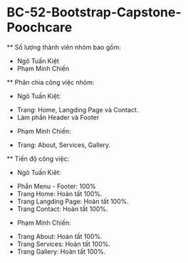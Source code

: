 # BC-52-Bootstrap-Capstone-Poochcare
** Số lượng thành viên nhóm bao gồm:
* Ngô Tuấn Kiệt
* Phạm Minh Chiến

** Phân chia công việc nhóm:
* Ngô Tuấn Kiệt:
- Trang: Home, Langding Page và Contact.
- Làm phần Header và Footer
* Phạm Minh Chiến:
- Trang: About, Services, Gallery.

** Tiến độ công việc:
* Ngô Tuấn Kiêt:
- Phần Menu - Footer: 100%
- Trang Home: Hoàn tất 100%.
- Trang Langding Page: Hoàn tất 100%.
- Trang Contact: Hoàn tất 100%.

* Phạm Minh Chiến:
- Trang About: Hoàn tất 100%.
- Trang Services: Hoàn tất 100%.
- Trang Gallery: Hoàn tất 100%.
